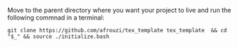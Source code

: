 Move to the parent directory where you want your project to live and run the following commnad in a terminal:
```console
git clone https://github.com/afrouzi/tex_template tex_template  && cd "$_" && source ./initialize.bash
```
